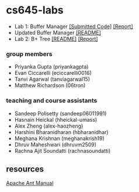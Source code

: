# cs645-labs

- Lab 1: Buffer Manager [[Submitted Code]](https://github.com/06tron/cs645-labs/tree/febbee43c6dc42044b91f8c67e34f5b84e88f24c) [[Report]](https://docs.google.com/document/d/1yRNIZFOOBZGDW5Cv4G_jT15FkewFEATbQRjvpLWB9GQ/edit)
- Updated Buffer Manager [[README]](buffer-manager/README.md)
- Lab 2: B+ Tree [[README]](tree-index/README.md) [[Report]](https://docs.google.com/document/d/1SG5lAwYw57gmQXd6RDFmwVrRFUDq0thglfQiCLqKAug/edit)

### group members
- Priyanka Gupta (priyankagpta)
- Evan Ciccarelli (eciccarelli0016)
- Tanvi Agarwal (tanviagarwal15)
- Matthew Richardson (06tron)

### teaching and course assistants
- Sandeep Polisetty (sandeep06011991)
- Hasnain Heickal (hheickal-umass)
- Alex Zheng (alex-haozheng)
- Harshini Bharanidharan (hbharanidhar)
- Meghana Krishnan (meghanakrish19)
- Dhruv Maheshwari (dhruvm2509)
- Rachna Ajit Soundatti (rachnasoundatti)

## resources

[Apache Ant Manual](https://ant.apache.org/manual/using.html)
